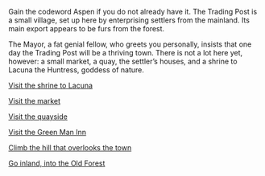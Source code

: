 Gain the codeword Aspen if you do not already have it.
The Trading Post is a small village, set up here by
enterprising settlers from the mainland. Its main export appears
to be furs from the forest.

The Mayor, a fat genial fellow, who greets you personally,
insists that one day the Trading Post will be a thriving town.
There is not a lot here yet, however: a small market, a quay, the
settler’s houses, and a shrine to Lacuna the Huntress, goddess of
nature.

[Visit the shrine to Lacuna](544)

[Visit the market](452)

[Visit the quayside](332)

[Visit the Green Man Inn](181)

[Climb the hill that overlooks the town](11)

[Go inland, into the Old Forest](257)

